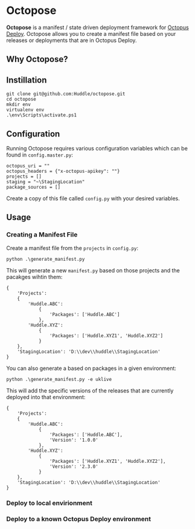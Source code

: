 # Octopose

**Octopose** is a manifest / state driven deployment framework for [Octopus Deploy](https://octopus.com/). Octopose allows you to create a manifest file based on your releases or deployments that are in Octopus Deploy.

## Why Octopose?

## Instillation

```
git clone git@github.com:Huddle/octopose.git
cd octopose
mkdir env
virtualenv env
.\env\Scripts\activate.ps1
```

## Configuration

Running Octopose requires various configuration variables which can be found in `config.master.py`:

```
octopus_uri = ""
octopus_headers = {"x-octopus-apikey": ""}
projects = []
staging = "~\StagingLocation"
package_sources = []
```

Create a copy of this file called `config.py` with your desired variables.

## Usage

### Creating a Manifest File

Create a manifest file from the `projects` in `config.py`:

```
python .\generate_manifest.py
```

This will generate a new `manifest.py` based on those projects and the pacakges wihtin them:

```
{
    'Projects': 
    {
        'Huddle.ABC': 
            {
                'Packages': ['Huddle.ABC']
            },
        'Huddle.XYZ': 
            {
                'Packages': ['Huddle.XYZ1', 'Huddle.XYZ2']
            }
    },
    'StagingLocation': 'D:\\dev\\huddle\\StagingLocation'
}
```
    
You can also generate a based on packages in a given environment:

```
python .\generate_manifest.py -e uklive
```

This will add the specific versions of the releases that are currently deployed into that environment:

```
{
    'Projects': 
    {
        'Huddle.ABC': 
            {
                'Packages': ['Huddle.ABC'],
                'Version': '1.0.0'
            },
        'Huddle.XYZ': 
            {
                'Packages': ['Huddle.XYZ1', 'Huddle.XYZ2'],
                'Version': '2.3.0'
            }
    },
    'StagingLocation': 'D:\\dev\\huddle\\StagingLocation'
}
```

### Deploy to local envirionment


### Deploy to a known Octopus Deploy environment